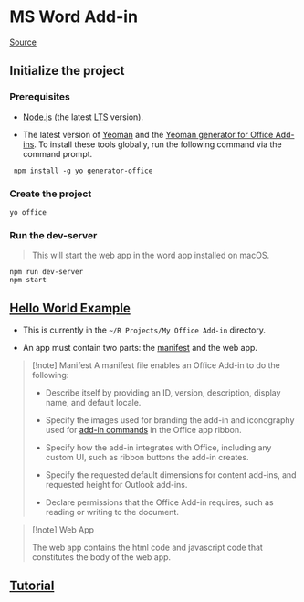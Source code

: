 # MS Word Add-in

[Source](https://learn.microsoft.com/en-us/office/dev/add-ins/tutorials/word-tutorial)
## Initialize the project

### Prerequisites

- [Node.js](https://nodejs.org/) (the latest [LTS](https://nodejs.org/en/about/previous-releases) version).
    
- The latest version of [Yeoman](https://github.com/yeoman/yo) and the [Yeoman generator for Office Add-ins](https://learn.microsoft.com/en-us/office/dev/add-ins/develop/yeoman-generator-overview). To install these tools globally, run the following command via the command prompt.

```
 npm install -g yo generator-office
```

### Create the project

``` 
yo office
```

### Run the dev-server

> This will start the web app in the word app installed on macOS.

```
npm run dev-server
npm start
```
## [Hello World Example](https://github.com/OfficeDev/Office-Add-in-samples/tree/main/Samples/hello-world/word-hello-world)

- This is currently in the `~/R Projects/My Office Add-in` directory.

- An app must contain two parts: the [manifest](https://learn.microsoft.com/en-us/office/dev/add-ins/develop/add-in-manifests) and the web app.

> [!note] Manifest
> A manifest file enables an Office Add-in to do the following:
> 
> - Describe itself by providing an ID, version, description, display name, and default locale.
>     
> - Specify the images used for branding the add-in and iconography used for [add-in commands](https://learn.microsoft.com/en-us/office/dev/add-ins/design/add-in-commands) in the Office app ribbon.
>     
> - Specify how the add-in integrates with Office, including any custom UI, such as ribbon buttons the add-in creates.
>     
> - Specify the requested default dimensions for content add-ins, and requested height for Outlook add-ins.
>     
> - Declare permissions that the Office Add-in requires, such as reading or writing to the document.

> [!note] Web App
> 
> The web app contains the html code and javascript code that constitutes the body of the web app.

## [Tutorial](https://learn.microsoft.com/en-us/office/dev/add-ins/tutorials/word-tutorial)



